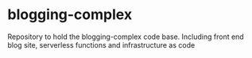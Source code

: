 # blogging-complex
Repository to hold the blogging-complex code base. Including front end blog site, serverless functions and infrastructure as code
